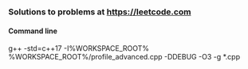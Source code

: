 ### Solutions to problems at https://leetcode.com

#### Command line
g++ -std=c++17 -I%WORKSPACE_ROOT% %WORKSPACE_ROOT%/profile_advanced.cpp -DDEBUG -O3 -g *.cpp
